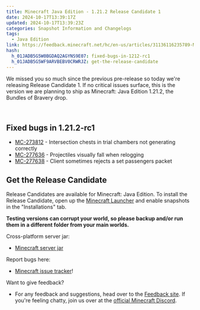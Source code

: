 ```yaml
---
title: Minecraft Java Edition - 1.21.2 Release Candidate 1
date: 2024-10-17T13:39:17Z
updated: 2024-10-17T13:39:23Z
categories: Snapshot Information and Changelogs
tags:
  - Java Edition
link: https://feedback.minecraft.net/hc/en-us/articles/31136116235789-Minecraft-Java-Edition-1-21-2-Release-Candidate-1
hash:
  h_01JADB5G5W0BGDAQ2AGYNS9E07: fixed-bugs-in-1212-rc1
  h_01JADB5G5WF9ARVBEBV0CRWRJZ: get-the-release-candidate
---
```


We missed you so much since the previous pre-release so today we're releasing Release Candidate 1. If no critical issues surface, this is the version we are planning to ship as Minecraft: Java Edition 1.21.2, the Bundles of Bravery drop.

 

## Fixed bugs in 1.21.2-rc1

- [MC-273812](https://bugs.mojang.com/browse/MC-273812) - Intersection chests in trial chambers not generating correctly
- [MC-277636](https://bugs.mojang.com/browse/MC-277636) - Projectiles visually fall when relogging
- [MC-277638](https://bugs.mojang.com/browse/MC-277638) - Client sometimes rejects a set passengers packet

## Get the Release Candidate

Release Candidates are available for Minecraft: Java Edition. To install the Release Candidate, open up the [Minecraft Launcher](https://www.minecraft.net/content/minecraft-net/language-masters/download) and enable snapshots in the "Installations" tab.

**Testing versions can corrupt your world, so please backup and/or run them in a different folder from your main worlds.**

Cross-platform server jar:

- [Minecraft server jar](https://piston-data.mojang.com/v1/objects/8db23b5e87d998956ac5b9a5d94d1b4db4b9ea44/server.jar)

Report bugs here:

- [Minecraft issue tracker](https://bugs.mojang.com/projects/MC/summary)!

Want to give feedback?

- For any feedback and suggestions, head over to the [Feedback site](https://feedback.minecraft.net/). If you're feeling chatty, join us over at the [official Minecraft Discord](https://discordapp.com/invite/minecraft).
